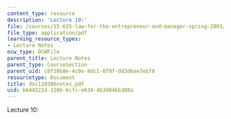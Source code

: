 ```yaml
---
content_type: resource
description: 'Lecture 10:'
file: /courses/15-615-law-for-the-entrepreneur-and-manager-spring-2003/b644222d310b6cfce6344b3d84bb380a_doc110306notes.pdf
file_type: application/pdf
learning_resource_types:
- Lecture Notes
ocw_type: OCWFile
parent_title: Lecture Notes
parent_type: CourseSection
parent_uid: c8f39b8e-4c0e-8dc1-079f-dd3d6ae7ebf8
resourcetype: Document
title: doc110306notes.pdf
uid: b644222d-310b-6cfc-e634-4b3d84bb380a
---
```

Lecture 10:

